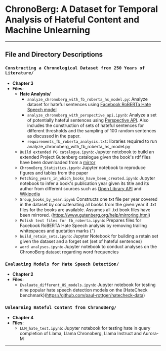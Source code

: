 # ChronoBerg: A Dataset for Temporal Analysis of Hateful Content and Machine Unlearning
---

## File and Directory Descriptions

### **`Constructing a Chronological Dataset from 250 Years of Literature/`**
- **Chapter 3**
- **Files**:
  - **Hate Analysis/**
    - `analyze_chronoberg_with_fb_roberta_hs_model.py`: Analyze dataset for hateful sentences using [Facebook RoBERTa Hate Speech model](https://huggingface.co/facebook/roberta-hate-speech-dynabench-r4-target)
    - `analyze_chronoberg_with_perspective_api.ipynb`: Analyze a set of potentially hateful sentences using [Perspective API](https://perspectiveapi.com/). Also includes the construction of sets of hateful sentences for different thresholds and the sampling of 100 random sentences as discussed in the paper.
    - `requirements_fb_roberta_analysis.txt`: libraries required to run analyze_chronoberg_with_fb_roberta_hs_model.py 
  - `Build extended PG catalogue.ipynb`: Jupyter notebook to build an extended Project Gutenberg catalogue given the book's rdf files have been downloaded from a [mirror](https://www.gutenberg.org/MIRRORS.ALL)
  - `ChronoBerg_Statistics.ipynb`: Jupyter notebook to reproduce figures and tables from the paper
  - `Fetching_years_in_which_books_have_been_created.ipynb`: Jupyter notebook to infer a book's publication year given its title and its author from different sources such as [Open Library API](https://openlibrary.org/dev/docs/api/search) and [Wikipedia](https://www.mediawiki.org/wiki/API:Main_page)
  - `Group_books_by_year.ipynb` Constructs one txt file per year covered in the dataset by concatenating all books from the given year if .txt files for the books are available. Assumes all .txt book files have been mirrored. (https://www.gutenberg.org/help/mirroring.html)
  - `Polish text files for fb_roberta.ipynb`: Prepares files for Facebook RoBERTA Hate Speech analysis by removing trailing whitespaces and quotation marks (")
  - `build_retain_sets.ipynb`: Jupyter Notebook for building a retain set given the dataset and a forget set (set of hateful sentences)
  - `word analyses.ipynb`: Jupyter notebook to conduct analyses on the ChronoBerg dataset regarding word frequencies

### **`Evaluating Models for Hate Speech Detection/`**
- **Chapter 2**
- **Files**:
  - `Evaluate_different_HS_models.ipynb`: Jupyter notebook for testing nine popular hate speech detection models on the [HateCheck benchmark}(https://github.com/paul-rottger/hatecheck-data) 

### **`Unlearning Hateful Content from ChronoBerg/`**
- **Chapter 4**
- **Files**:
  - `LLM_hate_test.ipynb`: Jupyter notebook for testing hate in query completion of Llama, Llama Chronoberg, Llama Instruct and Aurora-M 


---
